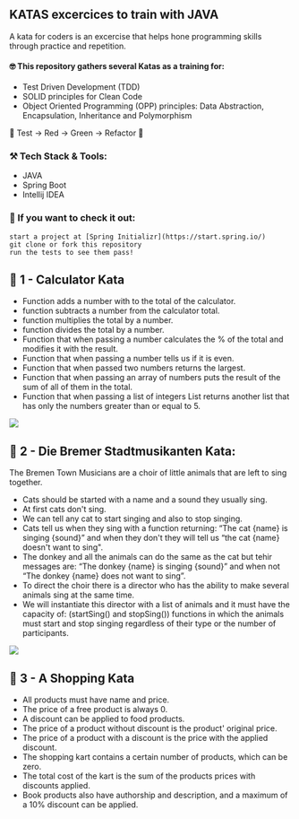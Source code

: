 ## KATAS excercices to train with JAVA
A kata for coders is an excercise that helps hone programming skills through practice and repetition. 

#### 🤓 This repository gathers several Katas as a training for:
* Test Driven Development (TDD)
* SOLID principles for Clean Code
* Object Oriented Programming (OPP) principles: Data Abstraction, Encapsulation, Inheritance and Polymorphism

🚥 Test → Red → Green → Refactor 🔁

### ⚒️ Tech Stack & Tools:
* JAVA
* Spring Boot 
* Intellij IDEA

### 📌 If you want to check it out:
```
start a project at [Spring Initializr](https://start.spring.io/)
git clone or fork this repository
run the tests to see them pass!
```
## 🔢 1 - Calculator Kata
* Function adds a number with to the total of the calculator.
* function subtracts a number from the calculator total.
* function multiplies the total by a number.
* function divides the total by a number.
* Function that when passing a number calculates the % of the total and modifies it with the result.
* Function that when passing a number tells us if it is even.
* Function that when passed two numbers returns the largest.
* Function that when passing an array of numbers puts the result of the sum of all of them in the total.
* Function that when passing a list of integers List returns another list that has only the numbers greater than or equal to 5.

<img src="https://user-images.githubusercontent.com/92175898/156222479-bc7d8ecf-762a-47ae-a291-783392ad75fc.png">

## 🎺 2 - Die Bremer Stadtmusikanten Kata:
The Bremen Town Musicians are a choir of little animals that are left to sing together.
* Cats should be started with a name and a sound they usually sing.
* At first cats don't sing.
* We can tell any cat to start singing and also to stop singing.
* Cats tell us when they sing with a function returning:
“The cat {name} is singing {sound}” and when they don't they will tell us “the cat {name} doesn't want to sing".
* The donkey and all the animals can do the same as the cat but tehir messages are: 
“The donkey {name} is singing {sound}” and when not “The donkey {name} does not want to sing”.
* To direct the choir there is a director who has the ability to make several animals sing at the same time. 
* We will instantiate this director with a list of animals and it must have the capacity of:
(startSing() and stopSing()) functions in which the animals must start and stop singing regardless of their type or the number of participants.

<img src="https://user-images.githubusercontent.com/92175898/157194401-2005a83b-af90-433a-9606-14bdd94ba1c3.png">

## 🛒 3 - A Shopping Kata
* All products must have name and price.
* The price of a free product is always 0.
* A discount can be applied to food products.
* The price of a product without discount is the product' original price.
* The price of a product with a discount is the price with the applied discount.
* The shopping kart contains a certain number of products, which can be zero.
* The total cost of the kart is the sum of the products prices with discounts applied.
* Book products also have authorship and description, and a maximum of a 10% discount can be applied.

